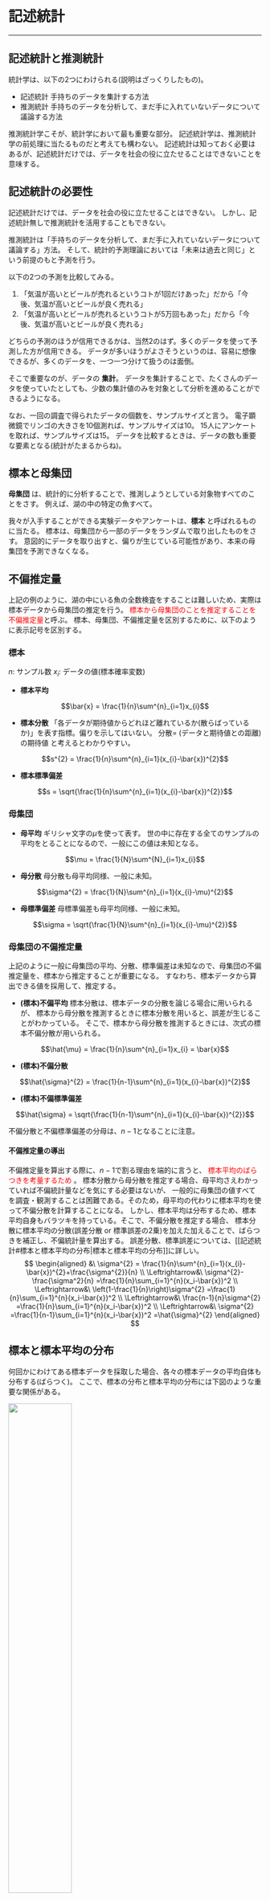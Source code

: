 # 記述統計
---

## 記述統計と推測統計

統計学は、以下の2つにわけられる(説明はざっくりしたもの)。
* 記述統計
手持ちのデータを集計する方法
* 推測統計
手持ちのデータを分析して、まだ手に入れていないデータについて議論する方法

推測統計学こそが、統計学において最も重要な部分。
記述統計学は、推測統計学の前処理に当たるものだと考えても構わない。
記述統計は知っておく必要はあるが、記述統計だけでは、データを社会の役に立たせることはできないことを意味する。

## 記述統計の必要性

記述統計だけでは、データを社会の役に立たせることはできない。
しかし、記述統計無しで推測統計を活用することもできない。

推測統計は「手持ちのデータを分析して、まだ手に入れていないデータについて議論する」方法。
そして、統計的予測理論においては「未来は過去と同じ」という前提のもと予測を行う。

以下の2つの予測を比較してみる。
1. 「気温が高いとビールが売れるというコトが1回だけあった」だから「今後、気温が高いとビールが良く売れる」
1. 「気温が高いとビールが売れるというコトが5万回もあった」だから「今後、気温が高いとビールが良く売れる」

どちらの予測のほうが信用できるかは、当然2のはず。多くのデータを使って予測した方が信用できる。
データが多いほうがよさそうというのは、容易に想像できるが、多くのデータを、一つ一つ分けて扱うのは面倒。

そこで重要なのが、データの **集計**。
データを集計することで、たくさんのデータを使っていたとしても、少数の集計値のみを対象として分析を進めることができるようになる。

なお、一回の調査で得られたデータの個数を、サンプルサイズと言う。
電子顕微鏡でリンゴの大きさを10個測れば、サンプルサイズは10。
15人にアンケートを取れば、サンプルサイズは15。
データを比較するときは、データの数も重要な要素となる(統計がたまるからね)。

## 標本と母集団

**母集団** は、統計的に分析することで、推測しようとしている対象物すべてのことをさす。
例えば、湖の中の特定の魚すべて。

我々が入手することができる実験データやアンケートは、**標本** と呼ばれるものに当たる。
標本は、母集団から一部のデータをランダムで取り出したものをさす。
意図的にデータを取り出すと、偏りが生じている可能性があり、本来の母集団を予測できなくなる。

## 不偏推定量

上記の例のように、湖の中にいる魚の全数検査をすることは難しいため、実際は標本データから母集団の推定を行う。
<font color="Red">標本から母集団のことを推定することを不偏推定量</font>と呼ぶ。
標本、母集団、不偏推定量を区別するために、以下のように表示記号を区別する。

### 標本

$n$: サンプル数
$x_{i}$: データの値(標本確率変数)

* **標本平均**
```math
\bar{x} = \frac{1}{n}\sum^{n}_{i=1}x_{i}
```

* **標本分散**
「各データが期待値からどれほど離れているか(散らばっているか)」を表す指標。偏りを示してはいない。
分散= (データと期待値との距離)の期待値 と考えるとわかりやすい。
```math
s^{2} = \frac{1}{n}\sum^{n}_{i=1}(x_{i}-\bar{x})^{2}
```

* **標本標準偏差**
```math
s = \sqrt{\frac{1}{n}\sum^{n}_{i=1}(x_{i}-\bar{x})^{2}}
```

### 母集団

* **母平均**
ギリシャ文字の$\mu$を使って表す。
世の中に存在する全てのサンプルの平均をとることになるので、一般にこの値は未知となる。
```math
\mu = \frac{1}{N}\sum^{N}_{i=1}x_{i}
```

* **母分散**
母分散も母平均同様、一般に未知。
```math
\sigma^{2} = \frac{1}{N}\sum^{n}_{i=1}(x_{i}-\mu)^{2}
```

* **母標準偏差**
母標準偏差も母平均同様、一般に未知。
```math
\sigma = \sqrt{\frac{1}{N}\sum^{n}_{i=1}(x_{i}-\mu)^{2}}
```

### 母集団の不偏推定量

上記のように一般に母集団の平均、分散、標準偏差は未知なので、母集団の不偏推定量を、標本から推定することが重要になる。
すなわち、標本データから算出できる値を採用して、推定する。

* **(標本)不偏平均**
標本分散は、標本データの分散を論じる場合に用いられるが、 標本から母分散を推測するときに標本分散を用いると、誤差が生じることがわかっている。
そこで、標本から母分散を推測するときには、次式の標本不偏分散が用いられる。
```math
\hat{\mu} = \frac{1}{n}\sum^{n}_{i=1}x_{i} = \bar{x}
```

* **(標本)不偏分散**
```math
\hat{\sigma}^{2} = \frac{1}{n-1}\sum^{n}_{i=1}(x_{i}-\bar{x})^{2}
```

* **(標本)不偏標準偏差**
```math
\hat{\sigma} = \sqrt{\frac{1}{n-1}\sum^{n}_{i=1}(x_{i}-\bar{x})^{2}}
```

不偏分散と不偏標準偏差の分母は、$n-1$となることに注意。

#### 不偏推定量の導出

不偏推定量を算出する際に、$n-1$で割る理由を端的に言うと、 <font color="Red">標本平均のばらつきを考量するため</font> 。
標本分散から母分散を推定する場合、母平均さえわかっていれば不偏統計量などを気にする必要はないが、
一般的に母集団の値すべてを調査・観測することは困難である。そのため，母平均の代わりに標本平均を使って不偏分散を計算することになる。
しかし、標本平均は分布するため、標本平均自身もバラツキを持っている。そこで、不偏分散を推定する場合、
標本分散に標本平均の分散(誤差分散 or 標準誤差の2乗)を加えた加えることで、ばらつきを補正し、不偏統計量を算出する。
誤差分散、標準誤差については、[[記述統計#標本と標本平均の分布|標本と標本平均の分布]]に詳しい。
$$
\begin{aligned}
&\ \sigma^{2} = \frac{1}{n}\sum^{n}_{i=1}(x_{i}-\bar{x})^{2}+\frac{\sigma^{2}}{n} \\
\Leftrightarrow&\ \sigma^{2}-\frac{\sigma^2}{n} =\frac{1}{n}\sum_{i=1}^{n}(x_i-\bar{x})^2 \\
\Leftrightarrow&\ \left(1-\frac{1}{n}\right)\sigma^{2} =\frac{1}{n}\sum_{i=1}^{n}(x_i-\bar{x})^2 \\
\Leftrightarrow&\ \frac{n-1}{n}\sigma^{2} =\frac{1}{n}\sum_{i=1}^{n}(x_i-\bar{x})^2 \\
\Leftrightarrow&\ \sigma^{2} =\frac{1}{n-1}\sum_{i=1}^{n}(x_i-\bar{x})^2 =\hat{\sigma}^{2}
\end{aligned}
$$



## 標本と標本平均の分布

何回かにわけてある標本データを採取した場合、各々の標本データの平均自体も分布する(ばらつく)。
ここで、標本の分布と標本平均の分布には下図のような重要な関係がある。

<img src="./static/distribution_image.png" width="50%"/>

標本平均の分布は、 <font color="Red">母分散が既知、もしくは標本サイズが大規模(n=50程度以上)の場合、 <u>標本平均の標準偏差</u> が母標準偏差の$1/\sqrt{n}$倍した値</font>をもつ分布をとる。
この標本平均の標準偏差のことを <font color="Red">標準誤差</font> と呼び、標本平均の分散のことを <font color="Red">誤差分散</font> と呼ぶ。
これらの値は、母集団からある数の標本を選ぶとき、選ぶ組み合わせに依って統計量がどの程度ばらつくかを表す指標であり、
以下の式に表されるように、分母に$n$の項が含まれるため、データが多ければ多いほど、ばらつきが小さくなる。

* **母集団の総数が十分に大きい、もしくは母分散が既知の場合**
    ```math
    \sigma_{\bar{x}}=\frac{\sigma}{\sqrt{n}}
    ```

* **母集団の総数が十分に大きくない、もしくは母分散が未知で、標本から推定する場合**
    ```math
    \hat{\sigma}_{\bar{x}}=\frac{\hat{\sigma}}{\sqrt{n}}=\frac{\sigma}{\sqrt{n-1}}
    ```

### 証明

標本平均の分散を計算すれば良い
$$
\begin{aligned}
V[\bar{x}]
&= V \left [\frac{1}{n} \sum^{n}_{i} x_{i} \right] \\
&= \frac{1}{n^{2}}V\left[\sum^{n}_{i} x_{i} \right] \\
&= \frac{1}{n^{2}}\sum^{n}_{i} V\left[ x_{i} \right] \\
\end{aligned}
$$

標本確率変数の分散は母分散に等しい、すなわち、
$$
V\left[ x_{i} \right] = \sigma^{2}
$$
であるので、
$$
\begin{aligned}
V[\bar{x}]
&= \frac{1}{n^{2}}\sum^{n}_{i} \sigma^{2} \\
&= \frac{1}{n^{2}}\cdot n\sigma^{2} \\
&= \frac{\sigma^{2}}{n}
\end{aligned}
$$

## 期待値

データを手に入れたとき、そこには数値が含まれていることが一般。その数値を全部そのまま扱おうとするのは面倒。
なので、そのデータを、要約した値を使いたい。その要約した値こそが期待値。

### 期待値の特徴

1. 期待値は、各値が大きければ大きいほど大きくなる。
1. 「大きな値」があったとしても、その「大きな値」の頻度が低ければ、期待値はあまり大きくならない。

気温の例でいえば、1により、暑い日があれば気温の期待値も大きくなることがわかる。
しかし、2により、100日中暑い日がたった1日しかないということであれば、気温の期待値はあまり高くならない。

大阪の気温を10回測定したデータと、東京の気温を10回測定したデータがあったとき、どちらのほうが気温が高いか、ということを調べようと思ったら、各々の気温の期待値を比較すればよい。
例えば、大阪の気温の期待値が30度で、東京の気温の期待値が25度だったとします。そしたら「大阪の方が暑い」と一瞬でわかる。
少なくとも20個のデータを全部見るよりかは楽。
ただし、本当の期待値の比較だけで、データを比較できたとは言えないこともあるので、あくまで指標のひとつと捉えるべき。

### 期待値の数理

```math
\mu = \sum^{n}_{i=1}p_{i}x_{i}
```

$p_{i}$: あるデータが生じる確率
$x_{i}$: データの値